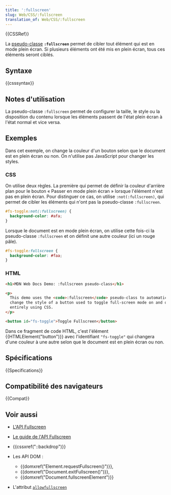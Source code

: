 ```yaml
---
title: ':fullscreen'
slug: Web/CSS/:fullscreen
translation_of: Web/CSS/:fullscreen
---
```


{{CSSRef}}

La [pseudo-classe](/fr/docs/Web/CSS/Pseudo-classes) **`:fullscreen`** permet de cibler tout élément qui est en mode plein écran. Si plusieurs éléments ont été mis en plein écran, tous ces éléments seront ciblés.

## Syntaxe

{{csssyntax}}

## Notes d'utilisation

La pseudo-classe `:fullscreen` permet de configurer la taille, le style ou la disposition du contenu lorsque les éléments passent de l'état plein écran à l'état normal et vice versa.

## Exemples

Dans cet exemple, on change la couleur d'un bouton selon que le document est en plein écran ou non. On n'utilise pas JavaScript pour changer les styles.

### CSS

On utilise deux règles. La première qui permet de définir la couleur d'arrière plan pour le bouton « Passer en mode plein écran » lorsque l'élément n'est pas en plein écran. Pour distinguer ce cas, on utilise `:not(:fullscreen)`, qui permet de cibler les éléments qui n'ont pas la pseudo-classe `:fullscreen`.

```css
#fs-toggle:not(:fullscreen) {
  background-color: #afa;
}
```

Lorsque le document est en mode plein écran, on utilise cette fois-ci la pseudo-classe `:fullscreen` et on définit une autre couleur (ici un rouge pâle).

```css
#fs-toggle:fullscreen {
  background-color: #faa;
}
```

### HTML

```html
<h1>MDN Web Docs Demo: :fullscreen pseudo-class</h1>

<p>
  This demo uses the <code>:fullscreen</code> pseudo-class to automatically
  change the style of a button used to toggle full-screen mode on and off,
  entirely using CSS.
</p>

<button id="fs-toggle">Toggle Fullscreen</button>
```

Dans ce fragment de code HTML, c'est l'élément {{HTMLElement("button")}} avec l'identifiant `"fs-toggle"` qui changera d'une couleur à une autre selon que le document est en plein écran ou non.

## Spécifications

{{Specifications}}

## Compatibilité des navigateurs

{{Compat}}

## Voir aussi

- [L'API Fullscreen](/fr/docs/Web/API/Fullscreen_API)
- [Le guide de l'API Fullscreen](/fr/docs/Web/API/Fullscreen_API/Guide)
- {{cssxref("::backdrop")}}
- Les API DOM :

  - {{domxref("Element.requestFullscreen()")}},
  - {{domxref("Document.exitFullscreen()")}},
  - {{domxref("Document.fullscreenElement")}}

- L'attribut [`allowfullscreen`](/fr/docs/Web/HTML/Element/iframe#allowfullscreen)
